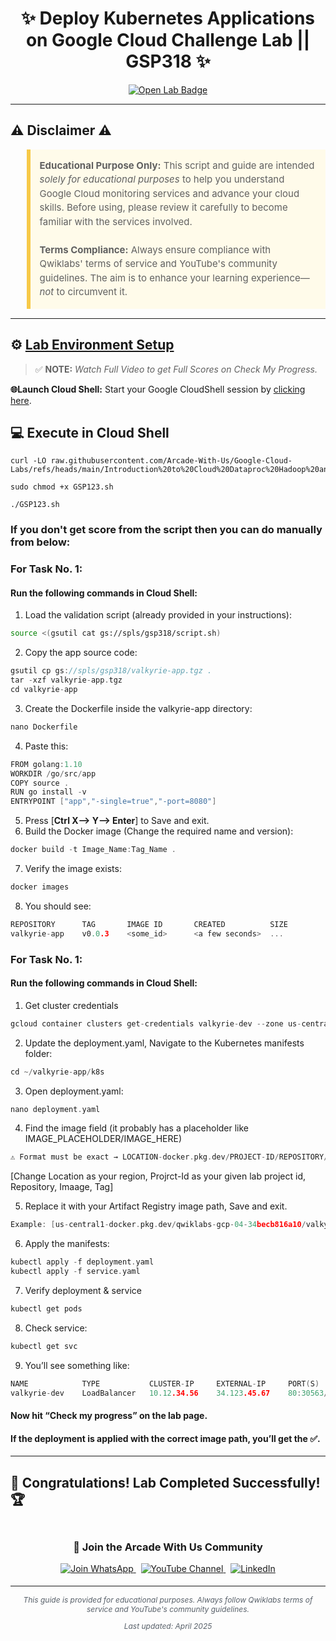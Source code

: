 <h1 align="center">
✨  Deploy Kubernetes Applications on Google Cloud Challenge Lab || GSP318  ✨
</h1>

<div align="center">
  <a href="https://www.cloudskillsboost.google/focuses/10457?parent=catalog" target="_blank" rel="noopener noreferrer">
    <img src="https://img.shields.io/badge/Open_Lab-Cloud_Skills_Boost-4285F4?style=for-the-badge&logo=google&logoColor=white&labelColor=34A853" alt="Open Lab Badge">
  </a>
</div>

---

## ⚠️ Disclaimer ⚠️

<blockquote style="background-color: #fffbea; border-left: 6px solid #f7c948; padding: 1em; font-size: 15px; line-height: 1.5;">
  <strong>Educational Purpose Only:</strong> This script and guide are intended <em>solely for educational purposes</em> to help you understand Google Cloud monitoring services and advance your cloud skills. Before using, please review it carefully to become familiar with the services involved.
  <br><br>
  <strong>Terms Compliance:</strong> Always ensure compliance with Qwiklabs' terms of service and YouTube's community guidelines. The aim is to enhance your learning experience—<em>not</em> to circumvent it.
</blockquote>

---

## ⚙️ <ins>Lab Environment Setup</ins>

> ✅ **NOTE:** *Watch Full Video to get Full Scores on Check My Progress.*

**🌐Launch Cloud Shell:**
Start your Google CloudShell session by [clicking here](https://console.cloud.google.com/home/dashboard?project=&pli=1&cloudshell=true).

## 💻 **Execute in Cloud Shell**  
```
curl -LO raw.githubusercontent.com/Arcade-With-Us/Google-Cloud-Labs/refs/heads/main/Introduction%20to%20Cloud%20Dataproc%20Hadoop%20and%20Spark%20on%20Google%20Cloud/GSP123.sh

sudo chmod +x GSP123.sh

./GSP123.sh
```
### If you don't get score from the script then you can do manually from below:
### For Task No. 1:
#### Run the following commands in **Cloud Shell**:
1. Load the validation script (already provided in your instructions):
```bash
source <(gsutil cat gs://spls/gsp318/script.sh) 
```
2. Copy the app source code:
```cpp
gsutil cp gs://spls/gsp318/valkyrie-app.tgz .
tar -xzf valkyrie-app.tgz
cd valkyrie-app
```
3. Create the Dockerfile inside the valkyrie-app directory:
```cpp
nano Dockerfile
```
4. Paste this:
```cpp
FROM golang:1.10
WORKDIR /go/src/app
COPY source .
RUN go install -v
ENTRYPOINT ["app","-single=true","-port=8080"]
```
5. Press [**Ctrl X--> Y--> Enter**] to Save and exit.
6. Build the Docker image (Change the required name and version):
```cpp
docker build -t Image_Name:Tag_Name .
```
7. Verify the image exists:
```cpp
docker images
```
8. You should see:
```cpp
REPOSITORY      TAG       IMAGE ID       CREATED          SIZE
valkyrie-app    v0.0.3    <some_id>      <a few seconds>  ...
```

### For Task No. 1:
#### Run the following commands in **Cloud Shell**:
1. Get cluster credentials
```cpp
gcloud container clusters get-credentials valkyrie-dev --zone us-central1-f
```
2. Update the deployment.yaml, Navigate to the Kubernetes manifests folder:
```cpp
cd ~/valkyrie-app/k8s
```
3. Open deployment.yaml:
```cpp
nano deployment.yaml
```
4. Find the image field (it probably has a placeholder like IMAGE_PLACEHOLDER/IMAGE_HERE)
```cpp
⚠️ Format must be exact → LOCATION-docker.pkg.dev/PROJECT-ID/REPOSITORY/IMAGE:TAG
```
[Change Location as your region, Projrct-Id as your given lab project id, Repository, Imaage, Tag]

5. Replace it with your Artifact Registry image path, Save and exit.
```cpp
Example: [us-central1-docker.pkg.dev/qwiklabs-gcp-04-34becb816a10/valkyrie-docker/valkyrie-app:v0.0.3]
```
6. Apply the manifests:
```cpp
kubectl apply -f deployment.yaml
kubectl apply -f service.yaml
```
7. Verify deployment & service
```cpp
kubectl get pods
```
8. Check service:
```cpp
kubectl get svc
```
9. You’ll see something like:
```cpp
NAME            TYPE           CLUSTER-IP     EXTERNAL-IP     PORT(S)        AGE
valkyrie-dev    LoadBalancer   10.12.34.56    34.123.45.67    80:30563/TCP   1m
```
#### Now hit “Check my progress” on the lab page.
#### If the deployment is applied with the correct image path, you’ll get the ✅.

---

## 🎉 **Congratulations! Lab Completed Successfully!** 🏆  

<div align="center" style="padding: 5px;">
  <h3>📱 Join the Arcade With Us Community</h3>
  
  <a href="https://chat.whatsapp.com/KN3NvYNTJvU5xMCVTORJtS">
    <img src="https://img.shields.io/badge/Join_WhatsApp-25D366?style=for-the-badge&logo=whatsapp&logoColor=white" alt="Join WhatsApp">
  </a>
  &nbsp;
  <a href="https://youtube.com/@arcadewithus_we?si=yeEby5M3k40gdX4l">
    <img src="https://img.shields.io/badge/Subscribe-Arcade%20With%20Us-FF0000?style=for-the-badge&logo=youtube&logoColor=white" alt="YouTube Channel">
  </a>
  &nbsp;
  <a href="https://www.linkedin.com/in/tripti-gupta-a28a6832b/">
    <img src="https://img.shields.io/badge/LINKEDIN-Tripti%20Gupta-0077B5?style=for-the-badge&logo=linkedin&logoColor=white" alt="LinkedIn">
</a>


</div>

---

<div align="center">
  <p style="font-size: 12px; color: #586069;">
    <em>This guide is provided for educational purposes. Always follow Qwiklabs terms of service and YouTube's community guidelines.</em>
  </p>
  <p style="font-size: 12px; color: #586069;">
    <em>Last updated: April 2025</em>
  </p>
</div>
